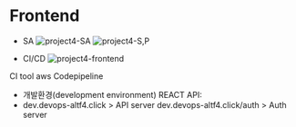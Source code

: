 # Frontend
 - SA
![project4-SA](https://user-images.githubusercontent.com/98368480/170801328-40dac3ee-58bc-4865-8f33-b56e01c4b701.png)
![project4-S,P](https://user-images.githubusercontent.com/98368480/170801339-c349e011-b2f0-4cf0-9052-fa4a7988e2f9.png)


 - CI/CD
![project4-frontend](https://user-images.githubusercontent.com/98368480/170801349-5e2a6850-f59f-480d-a124-d0a89e5bbe3d.png)

CI tool aws Codepipeline 
 - 개발환경(development environment)
REACT
API: 
- dev.devops-altf4.click > API server
  dev.devops-altf4.click/auth > Auth server 
